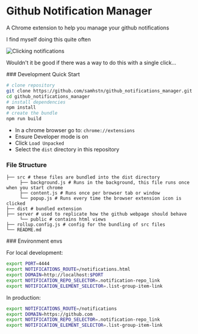 # Github Notification Manager

A Chrome extension to help you manage your github notifications

I find myself doing this quite often

![Clicking notifications](https://user-images.githubusercontent.com/15983736/44427702-351d9080-a58a-11e8-8d06-2de92987eb9c.gif)

Wouldn't it be good if there was a way to do this with a single click...

### Development Quick Start

```bash
# clone repository
git clone https://github.com/samhstn/github_notifications_manager.git
cd github_notifications_manager
# install dependencies
npm install
# create the bundle
npm run build
```

+ In a chrome browser go to: `chrome://extensions`
+ Ensure Developer mode is on
+ Click `Load Unpacked`
+ Select the `dist` directory in this repository

### File Structure

```
├── src # these files are bundled into the dist directory
     ├── background.js # Runs in the background, this file runs once when you start chrome
     ├── content.js # Runs once per browser tab or window
     └── popup.js # Runs every time the browser extension icon is clicked
├── dist # bundled extension
├── server # used to replicate how the github webpage should behave
     └── public # contains html views
├── rollup.config.js # config for the bundling of src files
└── README.md
```

### Environment envs

For local development:

```bash
export PORT=4444
export NOTIFICATIONS_ROUTE=/notifications.html
export DOMAIN=http://localhost:$PORT
export NOTIFICATION_REPO_SELECTOR=.notification-repo_link
export NOTIFICATION_ELEMENT_SELECTOR=.list-group-item-link
```

In production:

```bash
export NOTIFICATIONS_ROUTE=/notifications
export DOMAIN=https://github.com
export NOTIFICATION_REPO_SELECTOR=.notification-repo_link
export NOTIFICATION_ELEMENT_SELECTOR=.list-group-item-link
```
